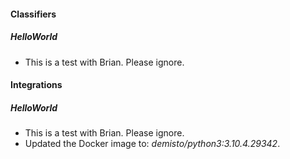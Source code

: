 
#### Classifiers
##### HelloWorld
- This is a test with Brian. Please ignore.

#### Integrations
##### HelloWorld
- This is a test with Brian. Please ignore.
- Updated the Docker image to: *demisto/python3:3.10.4.29342*.
